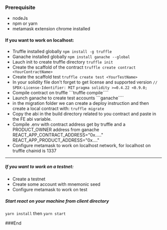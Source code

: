 ### Prerequisite
- nodeJs
- npm or yarn 
- metamask extension chrome installed

#### If you want to work on localhost:
- Truffle installed globally 
```npm install -g truffle```
- Ganache installed globally
```npm install ganache --global```
- Lauch init to create truffle directory
```truffle init```
- Create the scaffold of the contract
```truffle create contract <YourContractName>```
- Create the scaffold test
```truffle create test <YourTestName>```
- In your solidity file don't forget to get license and supported version
```// SPDX-License-Identifier: MIT``` 
```pragma solidity >=0.4.22 <0.9.0;```
- Compile contract on truffle
```truffle compile````
- Launch ganache to create test accounts
```ganache````
- in the migration folder we can create a deploy instruction and then create a local contract with:
```truffle migrate```
- Copy the abi in the build directory related to you contract and paste in the FE abi variable.
- Compile .env with contract address get by truffle and a PRODUCT_OWNER address from ganache
REACT_APP_CONTRACT_ADDRESS="0x....."
REACT_APP_PRODUCT_ADDRESS="0x...."
- Configure metamask to work on localhost network, for localhost on truffle chainid is 1337

----
#####  If you want to work on a testnet:
- Create a testnet
- Create some account with mnemonic seed
- Configure metamask to work on test 

#####  Start react on your machine from client directory
```yarn install```
then
```yarn start```

###End